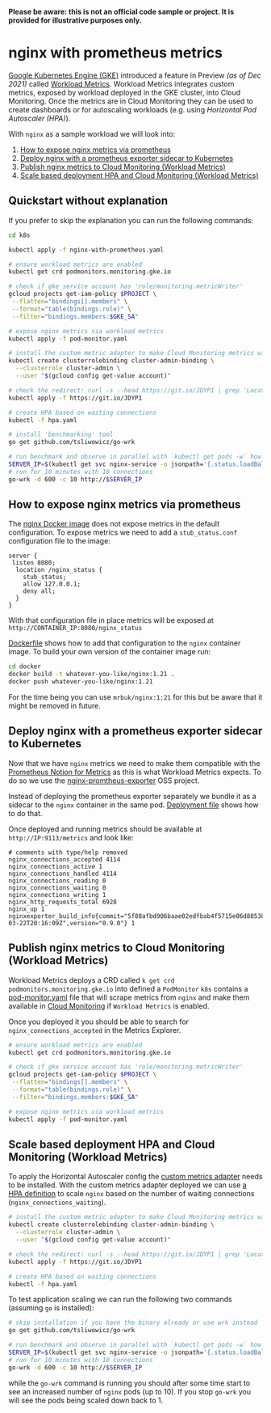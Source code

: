 **Please be aware: this is not an official code sample or project. It is provided for illustrative purposes only.**

# nginx with prometheus metrics

[Google Kubernetes Engine (GKE)](https://cloud.google.com/kubernetes-engine) introduced a feature in Preview _(as of Dec 2021)_ called [Workload Metrics](https://cloud.google.com/blog/products/operations/managed-metric-collection-for-google-kubernetes-engine). Workload Metrics integrates custom metrics, exposed by workload deployed in the GKE cluster, into Cloud Monitoring. Once the metrics are in Cloud Monitoring they can be used to create dashboards or for autoscaling workloads (e.g. using _Horizontal Pod Autoscaler (HPA)_).

With `nginx` as a sample workload we will look into:
 1. [How to expose nginx metrics via prometheus](#how-to-expose-nginx-metrics-via-prometheus)
 1. [Deploy nginx with a prometheus exporter sidecar to Kubernetes](#deploy-nginx-with-a-prometheus-exporter-sidecar-to-kubernetes)
 1. [Publish nginx metrics to Cloud Monitoring (Workload Metrics)](#publish-nginx-metrics-to-cloud-monitoring-workload-metrics)
 1. [Scale based deployment HPA and Cloud Monitoring (Workload Metrics)](#scale-based-deployment-hpa-and-cloud-monitoring-workload-metrics)

## Quickstart without explanation

If you prefer to skip the explanation you can run the following commands:

```bash
cd k8s

kubectl apply -f nginx-with-prometheus.yaml

# ensure workload metrics are enabled 
kubectl get crd podmonitors.monitoring.gke.io

# check if gke service account has 'role/monitoring.metricWriter' 
gcloud projects get-iam-policy $PROJECT \
 --flatten="bindings[].members" \
 --format="table(bindings.role)" \
 --filter="bindings.members:$GKE_SA"

# expose nginx metrics via workload metrics
kubectl apply -f pod-monitor.yaml

# install the custom metric adapter to make Cloud Monitoring metrics with K8s available
kubectl create clusterrolebinding cluster-admin-binding \
  --clusterrole cluster-admin \
  --user "$(gcloud config get-value account)"

# check the redirect: curl -s --head https://git.io/JDYP1 | grep 'Location'
kubectl apply -f https://git.io/JDYP1

# create HPA based on waiting connections
kubectl -f hpa.yaml

# install 'benchmarking' tool
go get github.com/tsliwowicz/go-wrk

# run benchmark and observe in parallel with `kubectl get pods -w` how pods are scaled up
SERVER_IP=$(kubectl get svc nginx-service -o jsonpath='{.status.loadBalancer.ingress[0].ip}')
# run for 10 minutes with 10 connections
go-wrk -d 600 -c 10 http://$SERVER_IP
```

## How to expose nginx metrics via prometheus

The [nginx Docker image](https://hub.docker.com/_/nginx) does not expose metrics in the default configuration. To expose metrics we need to add a `stub_status.conf` configuration file to the image: 

```Nginx
server { 
 listen 8080;
  location /nginx_status {
    stub_status;
    allow 127.0.0.1;
    deny all;
  }
}
```

With that configuration file in place metrics will be exposed at `http://CONTAINER_IP:8080/nginx_status`

[Dockerfile](docker/Dockerfile) shows how to add that configuration to the `nginx` container image. To build your own version of the container image run:

```bash
cd docker
docker build -t whatever-you-like/nginx:1.21 .
docker push whatever-you-like/nginx:1.21 
```

For the time being you can use `mrbuk/nginx:1:21` for this but be aware that it might be removed in future.

## Deploy nginx with a prometheus exporter sidecar to Kubernetes

Now that we have `nginx` metrics we need to make them compatible with the [Prometheus Notion for Metrics](https://github.com/nginxinc/nginx-prometheus-exporter) as this is what Workload Metrics expects. To do so we use the [nginx-promtheus-exporter](https://github.com/nginxinc/nginx-prometheus-exporter) OSS project.

Instead of deploying the prometheus exporter separately we bundle it as a sidecar to the `nginx` container in the same pod. [Deployment file](k8s/nginx-with-prometheus.yml) shows how to do that. 

Once deployed and running metrics should be available at `http://IP:9113/metrics` and look like:

```
# comments with type/help removed
nginx_connections_accepted 4114
nginx_connections_active 1
nginx_connections_handled 4114
nginx_connections_reading 0
nginx_connections_waiting 0
nginx_connections_writing 1
nginx_http_requests_total 6928
nginx_up 1
nginxexporter_build_info{commit="5f88afbd906baae02edfbab4f5715e06d88538a0",date="2021-03-22T20:16:09Z",version="0.9.0"} 1
```

## Publish nginx metrics to Cloud Monitoring (Workload Metrics)

Workload Metrics deploys a CRD called `k get crd podmonitors.monitoring.gke.io` into defined a `PodMonitor` `k8s` contains a [pod-monitor.yaml](k8s/pod-monitor.yaml) file that will scrape metrics from `nginx` and make them available in [Cloud Monitoring](https://console.cloud.google.com/monitoring/metrics-explorer) if `Workload Metrics` is enabled. 

Once you deployed it you should be able to search for `nginx_connections_accepted` in the Metrics Explorer.

```bash
# ensure workload metrics are enabled 
kubectl get crd podmonitors.monitoring.gke.io

# check if gke service account has 'role/monitoring.metricWriter' 
gcloud projects get-iam-policy $PROJECT \
 --flatten="bindings[].members" \
 --format="table(bindings.role)" \
 --filter="bindings.members:$GKE_SA"

# expose nginx metrics via workload metrics
kubectl apply -f pod-monitor.yaml
```

## Scale based deployment HPA and Cloud Monitoring (Workload Metrics)

To apply the Horizontal Autoscaler config the [custom metrics adapter](https://cloud.google.com/kubernetes-engine/docs/tutorials/autoscaling-metrics#step1) needs to be installed. With the custom metrics adapter deployed we can use [a HPA definition](k8s/hpa.yaml) to scale `nginx` based on the number of waiting connections (`nginx_connections_waiting`).

```bash
# install the custom metric adapter to make Cloud Monitoring metrics with K8s available
kubectl create clusterrolebinding cluster-admin-binding \
  --clusterrole cluster-admin \
  --user "$(gcloud config get-value account)"

# check the redirect: curl -s --head https://git.io/JDYP1 | grep 'Location'
kubectl apply -f https://git.io/JDYP1

# create HPA based on waiting connections
kubectl -f hpa.yaml
```

To test application scaling we can run the following two commands (assuming `go` is installed):

```bash
# skip installation if you have the binary already or use wrk instead
go get github.com/tsliwowicz/go-wrk

# run benchmark and observe in parallel with `kubectl get pods -w` how pods are scaled up
SERVER_IP=$(kubectl get svc nginx-service -o jsonpath='{.status.loadBalancer.ingress[0].ip}')
# run for 10 minutes with 10 connections
go-wrk -d 600 -c 10 http://$SERVER_IP
```

while the `go-wrk` command is running you should after some time start to see an increased number of `nginx` pods (up to 10). If you stop `go-wrk` you will see the pods being scaled down back to 1.

